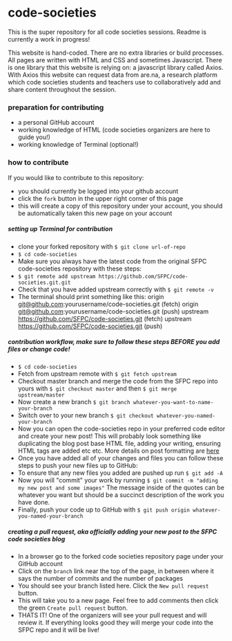 # code-societies
This is the super repository for all code societies sessions. Readme is currently a work in progress!

This website is hand-coded. There are no extra libraries or build processes. All pages are written with HTML and CSS and sometimes Javascript. There is one library that this website is relying on: a javascript library called Axios. With Axios this website can request data from are.na, a research platform which code societies students and teachers use to collaboratively add and share content throughout the session.

### preparation for contributing
- a personal GitHub account
- working knowledge of HTML (code societies organizers are here to guide you!)
- working knowledge of Terminal (optional!)

### how to contribute
If you would like to contribute to this repository:
- you should currently be logged into your github account
- click the `fork` button in the upper right corner of this page
- this will create a copy of this repository under your account, you should be automatically taken this new page on your account

##### setting up Terminal for contribution
- clone your forked repository with `$ git clone url-of-repo`
- `$ cd code-societies`
- Make sure you always have the latest code from the original SFPC code-societies repository with these steps:
- `$ git remote add upstream https://github.com/SFPC/code-societies.git.git`
- Check that you have added upstream correctly with `$ git remote -v`
- The terminal should print something like this:
        origin	git@github.com:yourusername/code-societies.git (fetch)
        origin	git@github.com:yourusername/code-societies.git (push)
        upstream	https://github.com/SFPC/code-societies.git (fetch)
        upstream	https://github.com/SFPC/code-societies.git (push)

##### contribution workflow, make sure to follow these steps BEFORE you add files or change code!
- `$ cd code-societies`
- Fetch from upstream remote with `$ git fetch upstream `
- Checkout master branch and merge the code from the SFPC repo into yours with `$ git checkout master` and then `$ git merge upstream/master`
- Now create a new branch `$ git branch whatever-you-want-to-name-your-branch`
- Switch over to your new branch `$ git checkout whatever-you-named-your-branch`
- Now you can open the code-societies repo in your preferred code editor and create your new post! This will probably look something like duplicating the blog post base HTML file, adding your writing, ensuring HTML tags are added etc etc. More details on post formatting are [here](http://sfpc.io/code-societies/blog/post-template-guide.html)
- Once you have added all of your changes and files you can follow these steps to push your new files up to GitHub:
- To ensure that any new files you added are pushed up run `$ git add -A`
- Now you will "commit" your work by running `$ git commit -m "adding my new post and some images"` The message inside of the quotes can be whatever you want but should be a succinct description of the work you have done.
- Finally, push your code up to GitHub with `$ git push origin whatever-you-named-your-branch`

##### creating a pull request, aka officially adding your new post to the SFPC code societies blog
- In a browser go to the forked code societies repository page under your GitHub account
- Click on the `branch` link near the top of the page, in between where it says the number of commits and the number of packages
- You should see your branch listed here. Click the `New pull request` button.
- This will take you to a new page. Feel free to add comments then click the green `Create pull request` button.
- THATS IT! One of the organizers will see your pull request and will review it. If everything looks good they will merge your code into the SFPC repo and it will be live!

